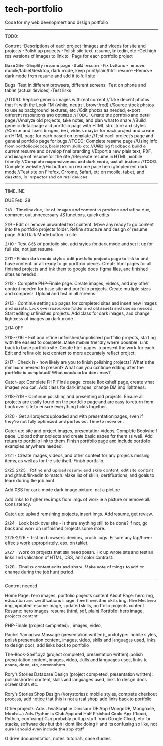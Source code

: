 # tech-portfolio
Code for my web development and design portfolio

---------------------------------------------------------------
TODO:

Content
-Descriptions of each project
-Images and videos for site and projects
-Polish up projects
-Polish site text, resume, linkedin, etc
-Get high res versions of images to link to
-Page for each portfolio project

Base Site
-Simplify resume page
-Build resume
-Fix buttons - remove mobile/tablet/desktop, dark mode, keep print/plain/html resume
-Remove dark mode from resume and add it to full site

Bugs
-Test in different browsers, different screens
-Test on phone and tablet (actual devices)
-Test links

//TODO: Replace generic images with real content
    //Take decent photos that fit with the Look TM (white, neutral, brown/red)
    //Source stock photos to use as background, textures, etc
    //Edit photos as needed, export different resolutions and optimize
//TODO: Create the portfolio and detail page
    //Analyze old projects, take notes, and plan what to share
    //Build generic detail page and portfolio page with HTML structure and styles
    //Create and insert images, text, videos maybe for each project and create an HTML page for each based on template
    //Test each project's page and general portfolio page for bugs
//TODO: Complete resume page
    //Using info from portfolio pieces, brainstorm skills etc
    //Utilizing feedback, build a current resume and develop final branding
    //Export a new plain text, PDF, and image of resume for the site
    //Recreate resume in HTML, mobile friendly
    //Complete responsiveness and dark mode, test all buttons
//TODO: Complete website
    //Fix buttons on resume page hero
    //Implement dark mode
    //Test site on Firefox, Chrome, Safari, etc on mobile, tablet, and desktop, in inspector and on real devices

----------------------------------------------------------------
TIMELINE

DUE Feb. 28

2/8 - Timeline due, list of images and content to produce and refine due, comment out unnecessary JS functions, quick edits

2/9 -  Edit or remove unwanted text content. Move any ready to go content into the portfolio projects folder. Refine structure and design of resume page. Add Dark Mode button to site.

2/10 - Test CSS of portfolio site, add styles for dark mode and set it up for full site, not just resume

2/11 - Finish dark mode styles, edit portfolio projects page to link to and have content for all ready to go portfolio pieces. Create html pages for all finished projects and link them to google docs, figma files, and finished sites as needed.

2/12 - Complete PHP-Finale page. Create images, videos, and any other content needed for base site and portfolio projects. Create multiple sizes and compress. Upload and test in all screens.

2/13 - Continue setting up pages for completed sites and insert new images and assets. Look over resources folder and old assets and use as needed. Start editing unfinished projects. Add class for dark images, and change lightness of images on dark mode.

2/14 OFF

2/15-2/16 - Edit and refine unfinished/unpolished portfolio projects, starting with the easiest to complete. Make mobile friendly where possible. Link back to base portfolio site. Create html pages to present the work for each. Edit and refine old text content to more accurately reflect project.

2/17 - Check in - how likely are you to finish polishing projects? What's the minimum needed to present? What can you continue editing after the portfolio is completed? What needs to be done now?

Catch-up:
Complete PHP-Finale page, create Bookshelf page, create what images you can.
Add class for dark images, change DM img lightness.

2/18-2/19 - Continue polishing and presenting old projects. Ensure all projects are easily found on the portfolio page and are easy to return from. Look over site to ensure everything holds together.

2/20 - Get all projects uploaded and with presentation pages, even if they're not fully optimized and perfected. Time to move on.

Catch up: site and project images, presentation videos. Complete Bookshelf page. Upload other projects and create basic pages for them as well. Add return to portfolio link to them. Finish portfolio page and include portfolio examples anywhere needed.

2/21 - Create images, videos, and other content for any projects missing items, as well as for the site itself. Finish portfolio.

2/22-2/23 - Refine and upload resume and skills content, edit site content and github/linkedin to match. Make list of skills, certifications, and goals to learn during the job hunt

Add CSS for dark-mode dark-image picture: not a picture

Add links to higher res imgs from imgs of work ie a picture or remove all. Consistency.

Catch up: upload remaining projects, insert imgs. Add resume, get review.

2/24 - Look back over site - is there anything still to be done? If not, go back and work on unfinished projects some more.

2/25-2/26 - Test on browsers, devices, crush bugs. Ensure any tap/hover effects work appropriately, esp. on tablet.

2/27 - Work on projects that still need polish. Fix up whole site and test all links and validation of HTML, CSS, and color contrast.

2/28 - Finalize content edits and share. Make note of things to add or change during the job hunt period.

------------------------------------------------
Content needed

<!--Favicon files-->
Home Page: hero images, portfolio projects content
About Page: hero img, education and certifications image, free time/other skills img.
Hire Me: hero img, updated resume image, updated skills, portfolio projects content
Resume: <!--hero text, hero buttons,--> hero images, resume (html, pdf, plain)
Portfolio: hero image, projects content

PHP-Finale (project completed): <!--presentation page and content-->, images, video, <!--description, skills and languages used-->

Rachel Yamagiwa Massage (presentation written):_prototype: mobile styles, polish presentation content, images, video, skills and languages used, links to design docs, add links back to portfolio

The-Book-Shelf.xyz (project completed, presentation written): polish presentation content, images, video, skills and languages used, links to asana, docs, etc, screenshots

Rory's Stories Database Design (project completed, presentation written): polish/shorten content, skills and languages used, links to design docs, screenshots etc.

Rory's Stories Shop Design (/rorystories): mobile styles, complete checkout process, add notice that this is not a real shop, add links back to portfolio

Other projects: Adv. JavaScript ie Dinosaur DB App (MongoDB, Mongoose, Mocha...)
Adv. Python is Club App and Half Finished Goals App (React, Python, confusing)
Can probably pull up stuff from Google Cloud, etc for stacks, software dev but tbh i dont like doing it and its confusing so like, not sure I should even include the app stuff

G drive documentation, notes, tutorials, case studies